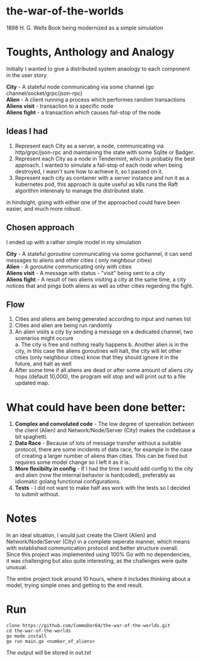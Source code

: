 # the-war-of-the-worlds

1898 H. G. Wells Book being modernized as a simple simulation

# Toughts, Anthology and Analogy

Initially I wanted to give a distributed system anaology to each component in the user story

**City** - A stateful node communicating via some channel (go channel/socket/grpc/json-rpc)  
**Alien** - A client running a process which performes random transactions  
**Aliens visit** - transaction to a specific node  
**Aliens fight** - a transaction which causes fail-stop of the node

## Ideas I had

1. Represent each City as a server, a node, communicating via http/grpc/json-rpc and maintaining the state with some Sqlite or Badger.
2. Represent each City as a node in Tendermint, which is probably the best approach. I wanted to simulate a fail-stop of each node when being destroyed, I wasn't sure how to achieve it, so I passed on it.
3. Represent each city as container with a server instance and run it as a kubernetes pod, this approach is quite useful as k8s runs the Raft algorithm interenaly to manage the distributed state.

in hindsight, going with either one of the approached could have been easier, and much more robust.

## Chosen approach

I ended up with a rather simple model in my simulation

**City** - A stateful _goroutine_ communicating via some gochannel, it can send messages to aliens and other cities ( only neighbour cities)  
**Alien** - A _goroutine_ communicating only with cities  
**Aliens visit** - A message with status - "visit" being sent to a city  
**Aliens fight** - A result of two aliens visiting a city at the same time, a city notices that and pings both aliens as well as other cities regarding the fight.

## Flow

1. Cities and aliens are being generated according to input and names list
2. Cities and alien are being run randomly
3. An alien visits a city by sending a message on a dedicated channel, two scenarios might occure  
   a. The city is free and nothing really happens
   b. Another alien is in the city, in this case the aliens goroutines will halt, the city will let other cities (only neighbour cities) know that they should ignore it in the future, and halt as well
4. After some time if all aliens are dead or after some amount of aliens city hops (default 10,000), the program will stop and will print out to a file updated map.

# What could have been done better:

1. **Complex and convoluted code** - The low degree of spereation between the client (Alien) and Network/Node/Server (City) makes the codebase a bit spaghetti.
2. **Data Race** - Because of lots of message transfer without a suitable protocol, there are some incidents of data race, for example in the case of creating a larger number of aliens than cities. This can be fixed but requires some model change so I left it as it is.
3. **More flexibilty in config** - If I had the time I would add config to the city and alien (now the internal behavior is hardcoded), preferably as idiomatic golang functional configurations.
4. **Tests** - I did not want to make half ass work with the tests so I decided to submit without.

# Notes

In an ideal situation, I would just create the Client (Alien) and Network/Node/Server (City) in a complete seperate manner, which means with established communication protocol and better structure overall.  
Since this project was implemented using 100% Go with no dependencies, it was challenging but also quite interesting, as the challenges were quite unusual.

The entire project took around 10 hours, where it includes thinking about a model, trying simple ones and getting to the end result.

# Run

`clone https://github.com/CommoDor64/the-war-of-the-worlds.git`  
`cd the-war-of-the-worlds`  
`go mode install`  
`go run main.go <number_of_aliens>`

The output will be stored in out.txt
